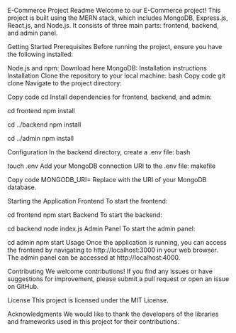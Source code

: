 E-Commerce Project Readme
Welcome to our E-Commerce project! This project is built using the MERN stack, which includes MongoDB, Express.js, React.js, and Node.js. It consists of three main parts: frontend, backend, and admin panel.

Getting Started
Prerequisites
Before running the project, ensure you have the following installed:

Node.js and npm: Download here
MongoDB: Installation instructions
Installation
Clone the repository to your local machine:
bash
Copy code
git clone <repository-url>
Navigate to the project directory:


Copy code
cd <project-directory>
Install dependencies for frontend, backend, and admin:


cd frontend
npm install

cd ../backend
npm install

cd ../admin
npm install


Configuration
In the backend directory, create a .env file:
bash


touch .env
Add your MongoDB connection URI to the .env file:
makefile


Copy code
MONGODB_URI=<your-mongodb-uri>
Replace <your-mongodb-uri> with the URI of your MongoDB database.

Starting the Application
Frontend
To start the frontend:


cd frontend
npm start
Backend
To start the backend:

cd backend
node index.js
Admin Panel
To start the admin panel:


cd admin
npm start
Usage
Once the application is running, you can access the frontend by navigating to http://localhost:3000 in your web browser. The admin panel can be accessed at http://localhost:4000.

Contributing
We welcome contributions! If you find any issues or have suggestions for improvement, please submit a pull request or open an issue on GitHub.

License
This project is licensed under the MIT License.

Acknowledgments
We would like to thank the developers of the libraries and frameworks used in this project for their contributions.
